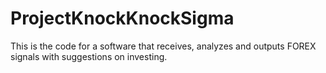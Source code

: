 # ProjectKnockKnockSigma
This is the code for a software that receives, analyzes and outputs FOREX signals with suggestions on investing. 
